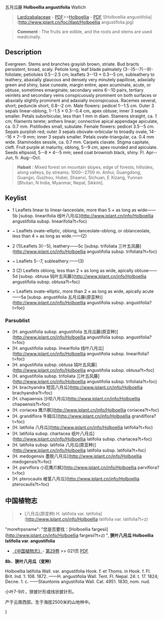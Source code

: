 五月瓜藤 **Holboellia angustifolia** Wallich

> [Lardizabalaceae](http://www.iplant.cn/info/Lardizabalaceae?t=foc) - [PDF](http://www.iplant.cn/foc/pdf/Lardizabalaceae.pdf)>>[Holboellia](http://www.iplant.cn/info/Holboellia?t=foc) - [PDF](http://www.iplant.cn/foc/pdf/Holboellia.pdf)
![Holboellia angustifolia](http://www.iplant.cn/foc/illast/Holboellia angustifolia.jpg)


> **Comment** : 
> The fruits are edible, and the roots and stems are used medicinally.

## Description

Evergreen. Stems and branches grayish brown, striate. Bud bracts persistent, broad, scaly. Petiole long; leaf blade palmately (3--)5--7(--9)-foliolate; petiolules 0.5--2.5 cm; leaflets 3--13 × 0.3--5 cm, subleathery to leathery, abaxially glaucous and densely very minutely papillose, adaxially green and shiny, base cuneate, margin entire, apex acuminate, acute, or obtuse, sometimes emarginate; secondary veins 6--10 pairs, tertiary veinlets and secondary veins conspicuously prominent on both surfaces or abaxially slightly prominent and adaxially inconspicuous. Racemes several, short; peduncle short, 0.8--2 cm. Male flowers: pedicel 1--1.5 cm. Outer 3 sepals linear-oblong, 1--1.5 × 0.3--0.4 cm, apex obtuse; inner 3 sepals smaller. Petals suborbicular, less than 1 mm in diam. Stamens straight, ca. 1 cm; filaments terete; anthers linear; connective apical appendage apiculate, ca. 0.7 mm. Pistillodes small, subulate. Female flowers: pedicel 3.5--5 cm. Sepals purplish red; outer 3 sepals obovate-orbicular to broadly ovate, 14--16 × 7--9 mm; inner 3 sepals smaller. Petals ovate-triangular, ca. 0.4 mm wide. Staminodes sessile, ca. 0.7 mm. Carpels clavate. Stigma capitate, cleft. Fruit purple at maturity, oblong, 5--9 cm, apex rounded and apiculate. Seeds ellipsoid, 5--8 × 4--5 mm; seed coat brownish black, shiny. Fl. Apr--Jun, fr. Aug--Oct.


> **Habait** : 
> Mixed forest on mountain slopes, edge of forests, hillsides, along valleys, by streams; 1000--2700 m. Anhui, Guangdong, Guangxi, Guizhou, Hubei, Shaanxi, Sichuan, E Xizang, Yunnan [Bhutan, N India, Myanmar, Nepal, Sikkim].


## Keylist

* 1 Leaflets linear to linear-lanceolate, more than 5 × as long as wide——5b  [subsp. linearifolia 线叶八月瓜](http://www.iplant.cn/info/Holboellia angustifolia subsp. linearifolia?t=foc)
* ~ Leaflets ovate-elliptic, oblong, lanceolate-oblong, or oblanceolate, less than 4 × as long as wide.——(2)

* 2 (1)Leaflets 3(--5), leathery——5c  [subsp. trifoliata 三叶五风藤](http://www.iplant.cn/info/Holboellia angustifolia subsp. trifoliata?t=foc)
* ~ Leaflets 5--7, subleathery.——(3)

* 3 (2) Leaflets oblong, less than 2 × as long as wide, apically obtuse——5d  [subsp. obtusa 钝叶五风藤](http://www.iplant.cn/info/Holboellia angustifolia subsp. obtusa?t=foc)
* ~ Leaflets ovate-elliptic, more than 2 × as long as wide, apically acute——5a  [subsp. angustifolia 五月瓜藤(原亚种)](http://www.iplant.cn/info/Holboellia angustifolia subsp. angustifolia?t=foc)



### Parsublist

* [H.  angustifolia subsp. angustifolia  五月瓜藤(原亚种)](http://www.iplant.cn/info/Holboellia angustifolia subsp. angustifolia?t=foc)
* [H.  angustifolia subsp. linearifolia  线叶八月瓜](http://www.iplant.cn/info/Holboellia angustifolia subsp. linearifolia?t=foc)
* [H.  angustifolia subsp. obtusa  钝叶五风藤](http://www.iplant.cn/info/Holboellia angustifolia subsp. obtusa?t=foc)
* [H.  angustifolia subsp. trifoliata  三叶五风藤](http://www.iplant.cn/info/Holboellia angustifolia subsp. trifoliata?t=foc)
* [H.  brachyandra  短蕊八月瓜](http://www.iplant.cn/info/Holboellia brachyandra?t=foc)
* [H.  chapaensis  沙坝八月瓜](http://www.iplant.cn/info/Holboellia chapaensis?t=foc)
* [H.  coriacea  鹰爪枫](http://www.iplant.cn/info/Holboellia coriacea?t=foc)
* [H.  grandiflora  牛姆瓜](http://www.iplant.cn/info/Holboellia grandiflora?t=foc)
* [H.  latifolia  八月瓜](http://www.iplant.cn/info/Holboellia latifolia?t=foc)
* [H.  latifolia subsp. chartacea  纸叶八月瓜](http://www.iplant.cn/info/Holboellia latifolia subsp. chartacea?t=foc)
* [H.  latifolia subsp. latifolia  八月瓜(原亚种)](http://www.iplant.cn/info/Holboellia latifolia subsp. latifolia?t=foc)
* [H.  medogensis  墨脱八月瓜](http://www.iplant.cn/info/Holboellia medogensis?t=foc)
* [H.  parviflora  小花鹰爪枫](http://www.iplant.cn/info/Holboellia parviflora?t=foc)
* [H.  pterocaulis  棱茎八月瓜](http://www.iplant.cn/info/Holboellia pterocaulis?t=foc)

## 中国植物志

> * [八月瓜(原变种)  H.  latifolia var. latifolia](http://www.iplant.cn/info/Holboellia latifolia var. latifolia?t=z)

  "morefrpsname": "您是否要找：<span class='spantxt'>[Holboellia fargesii](http://www.iplant.cn/info/Holboellia fargesii?t=z)  ",
**狭叶八月瓜 Holboellia latifolia var. angustifolia**

* [《中国植物志》](http://www.iplant.cn/frps)- [第29卷](http://www.iplant.cn/frps/vol/29) >> 021页 [PDF](http://www.iplant.cn/frps/pdf/29/021.pdf)


**8b．狭叶八月瓜（变种）**

Holboellia latifolia Wall. var. angustifolia Hook. f. et Thoms. in Hook. f. Fl. Brit. Ind. 1: 108. 1872. ——H. angustifolia Wall. Tent. Fl. Nepal. 24: t. 17. 1824; Decne. 1. c. ——Stauntonis angustifolia Wall. Cat. 4951. 1830, nom. nud.

小叶7-9片，狭披针形或线状披针形。

产于云南西部。生于海拔2500米的山地林中。



}